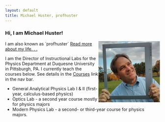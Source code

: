 ```yaml
---
layout: default
title: Michael Huster, profhuster
---
```

### Hi, I am Michael Huster!
<div style="float: right">
    <img src="/image/Me-Photoframe.jpg" alt="ProfHuster" title="ProfHuster"
      height="200" />
</div>
I am also known as `profhuster` <a href="/about">Read more about my life. . .</a>

I am the Director of Instructional Labs for the Physics Department at 
Duquesne University in Pittsburgh, PA. I currently teach the courses below.
See details in the [Courses](courses/) link in the nav bar.

* General Analytical Physics Lab I &amp; II (first-year, calculus-based physics)
* Optics Lab - a second year course mostly for physics majors
* Modern Physics Lab - a second- or third-year course for physics majors.
